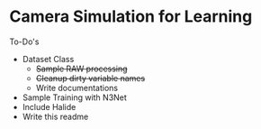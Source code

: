 # Camera Simulation for Learning

To-Do's

* Dataset Class
  - ~~Sample RAW processing~~
  - ~~Cleanup dirty variable names~~
  - Write documentations
* Sample Training with N3Net
* Include Halide
* Write this readme



